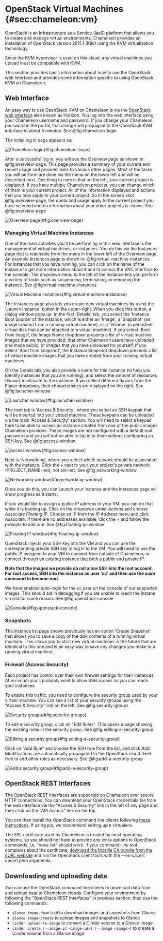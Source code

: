 # OpenStack Virtual Machines {#sec:chameleon:vm}

OpenStack is an Infrastructure as a Service (IaaS) platform that allows
you to create and manage virtual environments. Chameleon provides an
installation of OpenStack version 2015.1 (Kilo) using the KVM
virtualization technology.

Since the KVM hypervisor is used on this cloud, any virtual machines you
upload must be compatible with KVM.

This section provides basic information about how to use the OpenStack
web interface and provides some information specific to using OpenStack
KVM on Chameleon.

## Web Interface

An easy way to use OpenStack KVM on Chameleon is via the [OpenStack web
interface](https://openstack.tacc.chameleoncloud.org/dashboard) also
known as Horizon. You log into the web interface using your Chameleon
username and password. If you change your Chameleon password in the
portal, that change will propagate to the OpenStack KVM interface in
about 5 minutes. See @fig:chameleon-login

The initial log in page appears as:

![Chameleon login](images/chameleon-login.png){#fig:chameleon-login}

After a successful log in, you will see the Overview page as shown
in: @fig:overview-page. This page provides a summary of your current and recent usage and
provides links to various other pages. Most of the tasks you will
perform are done via the menu on the lower left and will be described
next. One thing to note is that on the left, your current project is
displayed. If you have multiple Chameleon projects, you can change which
of them is your current project. All of the information displayed and
actions that you take apply to your current project. So in the screen
shot @fig:overview-page, the quota and usage apply to the current project you have selected and no information about your other projects is shown. See @fig:overview-page

![Overview page](images/openstack_alamo_overview.png){#fig:overview-page}

### Managing Virtual Machine Instances

One of the main activities you'll be performing in this web interface is
the management of virtual machines, or instances. You do this via the
Instances page that is reachable from the menu in the lower left of the
Overview page. An example Instances page is shown in: @fig:virtual-machine-instances. For instances
that you have running, you can click on the name of the instance to get
more information about it and to access the VNC interface to the
console. The dropdown menu to the left of the instance lets you perform
a variety of tasks such as suspending, terminating, or rebooting the
instance. See @fig:virtual-machine-instances

![Virtual Machine instances](images/openstack_alamo_instances.png){#fig:virtual-machine-instances}

The Instances page also lets you create new virtual machines by using
the 'Launch Instance' button in the upper-right. When you click this
button, a dialog window pops up. In the first 'Details' tab, you select
the 'Instance Boot Source' of the instance, which is either an 'Image',
a 'Snapshot' (an image created from a running virtual machine), or a
'Volume' (a persistent virtual disk that can be attached to a virtual
machine). If you select 'Boot from image', the Image Name dropdown
presents a list of virtual machine images that we have provided, that
other Chameleon users have uploaded and made public, or images that you
have uploaded for yourself. If you select 'Boot from snapshot', the
Instance Snapshot dropdown presents a list of virtual machine images
that you have created from your running virtual machines.

On the Details tab, you also provide a name for this instance (to help
you identify instances that you are running), and select the amount of
resources (Flavor) to allocate to the instance. If you select different
flavors from the Flavor dropdown, their characteristics are displayed on
the right. See @fig:launcher-window

![Launcher window](images/openstack_alamo_launch_details.png){#fig:launcher-window}

The next tab is 'Access & Security', where you select an SSH keypair
that will be inserted into your virtual machine. These keypairs can be
uploaded via the main 'Access & Security' section. You will need to
select a keypair here to be able to access an instance created from one
of the public images Chameleon provides. These images are not configured
with a default root password and you will not be able to log in to them
without configuring an SSH key. See @fig:access-window

![Access window](images/openstack_alamo_launch_access.png){#fig:access-window}

Next is 'Networking', where you select which network should be
associated with the instance. Click the + next to your your project's
private network (PROJECT_NAME-net), not ext-net. See @fig:networking-window

![Networking window](images/openstack_alamo_networking.png){#fig:networking-window}

Once you do this, you can Launch your instance and the Instances page
will show progress as it starts.

If you would like to assign a public IP address to your VM, you can do
that while it is booting up. Click on the dropdown under *Actions* and
choose *Associate Floating IP*. Choose an IP from the *IP Address* menu
and click *Associate*. If there are no addresses available, click the +
and follow the prompts to add one. See @fig:floating-ip-window

![Floating IP window](images/openstack_alamo_floating.png){#fig:floating-ip-window}

OpenStack injects your SSH key into the VM and you can use the
corresponding private SSH key to log in to the VM. You will need to use
the public IP assigned to your VM to connect from outside of Chameleon,
or connect through an existing instance that both a public and private
IP.

**Note that the images we provide do not allow SSH into the root
account. For root access, SSH into the instance as user 'cc' and then
use the *sudo* command to become root.**

We have enabled auto-login for the cc user on the console of our
supported images. This should aid in debugging if you are unable to
reach the instane via ssh for some reason. See @fig:openstack-console

![Console](images/openstack_alamo_console.png){#fig:openstack-console}

### Snapshots

The instance list page shown previously has an option 'Create Snapshot' that
allows you to save a copy of the disk contents of a running virtual
machine. This allows you to start new virtual machines in the future
that are identical to this one and is an easy way to save any changes
you make to a running virtual machine.

### Firewall (Access Security)

Each project has control over their own firewall settings for their
instances. At minimum you'll probably want to allow SSH access so you
can reach your instances.

To enable this traffic, you need to configure the security group used by
your virtual machine. You can see a list of your security groups using
the "Access & Security" link on the left. See @fig:security-groups

![Security groups](images/openstack_alamo_security_groups.png){#fig:security-groups}

To edit a security group, click on "Edit Rules". This opens a page
showing the existing rules in the security group. See @fig:editing-a-security-group

![Editing a security group](images/openstack_alamo_edit_rules.png){#fig:editing-a-security-group}

Click on "Add Rule" and choose the *SSH* rule from the list, and click
*Add*. Modifications are automatically propagated to the OpenStack
cloud. Feel free to add other rules as necessary. See @fig:add-a-security-group

![Add a security group](images/openstack_alamo_add_secgroup_rule.png){#fig:add-a-security-group}

## OpenStack REST Interfaces

The OpenStack REST Interfaces are supported on Chameleon over secure
HTTP connections. You can download your OpenStack credentials file from
the web interface via the "Access & Security" link in the left of any
page and then click on the "API Access" link on the top.

You can then install the OpenStack command line clients following [these
instructions](http://docs.openstack.org/user-guide/common/cli_install_openstack_command_line_clients.html).
If using pip, we recommend setting up a virtualenv.

The SSL certificate used by Chameleon is trusted by most operating
systems, so you should not have to provide any extra options to OpenStack
commands, i.e. "nova list" should work. If your command-line tool
complains about the certificate, [download the Mozilla CA bundle from
the cURL website](http://curl.haxx.se/docs/caextract.html) and run the
OpenStack client tools with the --os-cacert cacert.pem arguments.

## Downloading and uploading data

You can use the OpenStack command line clients to download data from and
upload data to Chameleon clouds. Configure your environment by following
the "OpenStack REST Interfaces" in previous section, then use the following
commands:

-   `glance image-download` to download images and snapshots from Glance
-   `glance image-create` to upload images and snapshots to Glance
-   `cinder upload-to-image` to convert a Cinder volume to a
    Glance image
-   `cinder create [--image-id <image-id>] [--image <image>]` to create
    a Cinder volume from a Glance image
